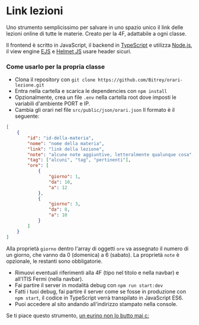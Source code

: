 # Link lezioni

Uno strumento semplicissimo per salvare in uno spazio unico il link delle lezioni online di tutte le materie.
Creato per la 4F, adattabile a ogni classe.

Il frontend è scritto in JavaScript, il backend in [TypeScript](https://www.typescriptlang.org/ "TypeScript") e utilizza [Node.js](https://nodejs.org/ "Node.js"), il view engine [EJS](https://ejs.co/ "EJS") e [Helmet JS](https://helmetjs.github.io/ "Helmet JS") usare header sicuri.

### Come usarlo per la propria classe

-   Clona il repository con `git clone https://github.com/Bitrey/orari-lezione.git`
-   Entra nella cartella e scarica le dependencies con `npm install`
-   Opzionalmente, crea un file `.env` nella cartella root dove imposti le variabili d'ambiente PORT e IP.
-   Cambia gli orari nel file `src/public/json/orari.json`
    Il formato è il seguente:

```json
[
    {
        "id": "id-della-materia",
        "nome": "nome della materia",
        "link": "link della lezione",
        "note": "alcune note aggiuntive, letteralmente qualunque cosa",
        "tag": ["alcuni", "tag", "pertinenti"],
        "ore": [
            {
                "giorno": 1,
                "da": 10,
                "a": 12
            },
            {
                "giorno": 3,
                "da": 8,
                "a": 10
            }
        ]
    }
]
```

Alla proprietà `giorno` dentro l'array di oggetti `ore` va assegnato il numero di un giorno, che vanno da 0 (domenica) a 6 (sabato).
La proprietà `note` è opzionale, le restanti sono obbligatorie.

-   Rimuovi eventuali riferimenti alla 4F (tipo nel titolo e nella navbar) e all'ITIS Fermi (nella navbar).
-   Fai partire il server in modalità debug con `npm run start:dev`
-   Fatti i tuoi debug, fai partire il server come se fosse in produzione con `npm start`, il codice in TypeScript verrà transpilato in JavaScript ES6.
-   Puoi accedere al sito andando all'indirizzo stampato nella console.

Se ti piace questo strumento, [un eurino non lo butto mai c:](https://www.paypal.me/alessandroamella "un eurino non lo butto mai c:")
